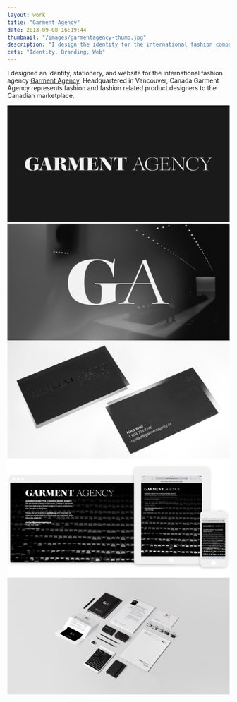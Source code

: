 ```yaml
---
layout: work
title: "Garment Agency"
date: 2013-09-08 16:19:44
thumbnail: "/images/garmentagency-thumb.jpg"
description: "I design the identity for the international fashion company Garment Agency."
cats: "Identity, Branding, Web"
---
```

<p class="work-content">I designed an identity, stationery, and website for the international fashion agency <a href="http://www.garmentagency.ca" title="Garment Agency">Garment Agency</a>. Headquartered in Vancouver, Canada Garment Agency represents fashion and fashion related product designers to the Canadian marketplace.</p>
<img src="/images/01-garment-agency-wordmark.jpg" alt="Garment Agency Wordmark" />
<img src="/images/02-garment-agency-monogram.jpg" alt="Garment Agency Monogram" />
<img src="/images/03-garment-agency-cards-photo.jpg" alt="Garment Agency Business Cards" />
<img src="/images/04-garment-agency-chromeipadiphone.jpg" alt="Garment Agency Responsive Web Page." />
<img src="/images/05-garment-agency-lateralbrand.jpg" alt="A lateral view of the identity and branding for Garment Agency." />